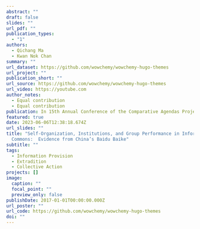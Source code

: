 ```yaml
---
abstract: ""
draft: false
slides: ""
url_pdf: ""
publication_types:
  - "1"
authors:
  - Qichang Ma
  - Kwan Nok Chan
summary: ""
url_dataset: https://github.com/wowchemy/wowchemy-hugo-themes
url_project: ""
publication_short: ""
url_source: https://github.com/wowchemy/wowchemy-hugo-themes
url_video: https://youtube.com
author_notes:
  - Equal contribution
  - Equal contribution
publication: In 15th Annual Conference of the Comparative Agendas Project
featured: true
date: 2023-06-06T12:38:18.674Z
url_slides: ""
title: "Self-Organization, Institutions, and Group Performance in Information
  Commons:  Evidence from China’s Baidu Baike"
subtitle: ""
tags:
  - Information Provision
  - Extradition
  - Collective Action
projects: []
image:
  caption: ""
  focal_point: ""
  preview_only: false
publishDate: 2017-01-01T00:00:00.000Z
url_poster: ""
url_code: https://github.com/wowchemy/wowchemy-hugo-themes
doi: ""
---
```

